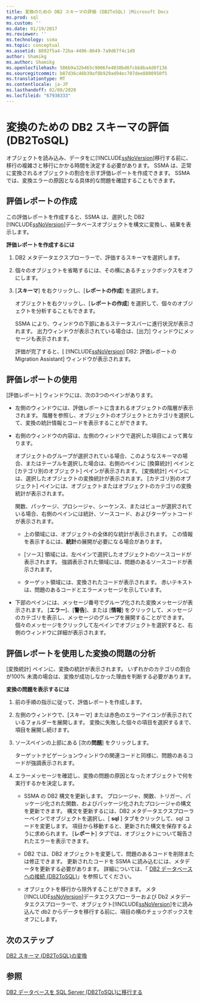 ```yaml
---
title: 変換のための DB2 スキーマの評価 (DB2ToSQL) |Microsoft Docs
ms.prod: sql
ms.custom: ''
ms.date: 01/19/2017
ms.reviewer: ''
ms.technology: ssma
ms.topic: conceptual
ms.assetid: 8892f5a4-72ba-4406-8649-7a9d67f4c1d9
author: Shamikg
ms.author: Shamikg
ms.openlocfilehash: 506b9a32b465c9006fe4030bd6fcbb8ba4d0f136
ms.sourcegitcommit: b87d36c46b39af8b929ad94ec707dee8800950f5
ms.translationtype: MT
ms.contentlocale: ja-JP
ms.lasthandoff: 02/08/2020
ms.locfileid: "67938333"
---
```

# <a name="assessing-db2-schemas-for-conversion-db2tosql"></a>変換のための DB2 スキーマの評価 (DB2ToSQL)
オブジェクトを読み込み、データをに[!INCLUDE[ssNoVersion](../../includes/ssnoversion-md.md)]移行する前に、移行の複雑さと移行にかかる時間を決定する必要があります。 SSMA は、正常に変換されるオブジェクトの割合を示す評価レポートを作成できます。 SSMA では、変換エラーの原因となる具体的な問題を確認することもできます。  
  
## <a name="creating-assessment-reports"></a>評価レポートの作成  
この評価レポートを作成すると、SSMA は、選択した DB2 [!INCLUDE[ssNoVersion](../../includes/ssnoversion-md.md)]データベースオブジェクトを構文に変換し、結果を表示します。  
  
**評価レポートを作成するには**  
  
1.  DB2 メタデータエクスプローラーで、評価するスキーマを選択します。  
  
2.  個々のオブジェクトを省略するには、その横にあるチェックボックスをオフにします。  
  
3.  [**スキーマ**] を右クリックし、[**レポートの作成**] を選択します。  
  
    オブジェクトを右クリックし、[**レポートの作成**] を選択して、個々のオブジェクトを分析することもできます。  
  
    SSMA により、ウィンドウの下部にあるステータスバーに進行状況が表示されます。 出力ウィンドウが表示されている場合は、[出力] ウィンドウにメッセージも表示されます。  
  
    評価が完了すると、[ [!INCLUDE[ssNoVersion](../../includes/ssnoversion-md.md)] DB2: 評価レポートの Migration Assistant] ウィンドウが表示されます。  
  
## <a name="using-assessment-reports"></a>評価レポートの使用  
[評価レポート] ウィンドウには、次の3つのペインがあります。  
  
-   左側のウィンドウには、評価レポートに含まれるオブジェクトの階層が表示されます。 階層を参照し、オブジェクトのオブジェクトとカテゴリを選択して、変換の統計情報とコードを表示することができます。  
  
-   右側のウィンドウの内容は、左側のウィンドウで選択した項目によって異なります。  
  
    オブジェクトのグループが選択されている場合、このようなスキーマの場合、またはテーブルを選択した場合は、右側のペインに [換算統計] ペインと [カテゴリ別のオブジェクト] ペインが表示されます。 [変換統計] ペインには、選択したオブジェクトの変換統計が表示されます。 [カテゴリ別のオブジェクト] ペインには、オブジェクトまたはオブジェクトのカテゴリの変換統計が表示されます。  
  
    関数、パッケージ、プロシージャ、シーケンス、またはビューが選択されている場合、右側のペインには統計、ソースコード、およびターゲットコードが表示されます。  
  
    -   上の領域には、オブジェクトの全体的な統計が表示されます。 この情報を表示するには、**統計**の展開が必要になる場合があります。  
  
    -   [ソース] 領域には、左ペインで選択したオブジェクトのソースコードが表示されます。 強調表示された領域には、問題のあるソースコードが表示されます。  
  
    -   ターゲット領域には、変換されたコードが表示されます。 赤いテキストは、問題のあるコードとエラーメッセージを示しています。  
  
-   下部のペインには、メッセージ番号でグループ化された変換メッセージが表示されます。 [**エラー**]、[**警告**]、または [**情報**] をクリックして、メッセージのカテゴリを表示し、メッセージのグループを展開することができます。 個々のメッセージをクリックして左ペインでオブジェクトを選択すると、右側のウィンドウに詳細が表示されます。  
  
## <a name="analyzing-conversion-problems-by-using-the-assessment-report"></a>評価レポートを使用した変換の問題の分析  
[変換統計] ペインに、変換の統計が表示されます。 いずれかのカテゴリの割合が100% 未満の場合は、変換が成功しなかった理由を判断する必要があります。  
  
**変換の問題を表示するには**  
  
1.  前の手順の指示に従って、評価レポートを作成します。  
  
2.  左側のウィンドウで、[スキーマ] または赤色のエラーアイコンが表示されているフォルダーを展開します。 変換に失敗した個々の項目を選択するまで、項目を展開し続けます。  
  
3.  ソースペインの上部にある [次の**問題**] をクリックします。  
  
    ターゲットナビゲーションウィンドウの関連コードと同様に、問題のあるコードが強調表示されます。  
  
4.  エラーメッセージを確認し、変換の問題の原因となったオブジェクトで何を実行するかを決定します。  
  
    -   SSMA の DB2 構文を更新します。 プロシージャ、関数、トリガー、パッケージ化された関数、およびパッケージ化されたプロシージャの構文を更新できます。 構文を更新するには、DB2 メタデータエクスプローラーペインでオブジェクトを選択し、[ **sql** ] タブをクリックして、sql コードを変更します。 項目から移動すると、更新された構文を保存するように求められます。 [**レポート**] タブでは、オブジェクトについて報告されたエラーを表示できます。  
  
    -   DB2 では、DB2 オブジェクトを変更して、問題のあるコードを削除または修正できます。 更新されたコードを SSMA に読み込むには、メタデータを更新する必要があります。 詳細については、「 [DB2 データベースへの接続 &#40;DB2ToSQL&#41;](../../ssma/db2/connecting-to-db2-database-db2tosql.md)」を参照してください。  
  
    -   オブジェクトを移行から除外することができます。 メタ[!INCLUDE[ssNoVersion](../../includes/ssnoversion-md.md)]データエクスプローラーおよび Db2 メタデータエクスプローラーで、オブジェクト[!INCLUDE[ssNoVersion](../../includes/ssnoversion-md.md)]をに読み込んで db2 からデータを移行する前に、項目の横のチェックボックスをオフにします。  
  
## <a name="next-step"></a>次のステップ  
[DB2 スキーマ &#40;DB2ToSQL&#41;の変換](../../ssma/db2/converting-db2-schemas-db2tosql.md)  
  
## <a name="see-also"></a>参照  
[DB2 データベースを SQL Server &#40;DB2ToSQL&#41;に移行する](../../ssma/db2/migrating-db2-databases-to-sql-server-db2tosql.md)  
  
